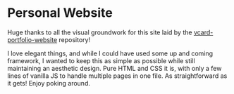 # Personal Website

Huge thanks to all the visual groundwork for this site laid by the [vcard-portfolio-website](https://github.com/codewithsadee/vcard-personal-portfolio) repository!

I love elegant things, and while I could have used some up and coming framework, I wanted to keep this as simple as possible while still maintaining an aesthetic design. Pure HTML and CSS it is, with only a few lines of vanilla JS to handle multiple pages in one file. As straightforward as it gets! Enjoy poking around.
